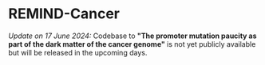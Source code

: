 # REMIND-Cancer

_Update on 17 June 2024:_ Codebase to **"The promoter mutation paucity as part of the dark matter of the cancer genome"** is not yet publicly available but will be released in the upcoming days.
